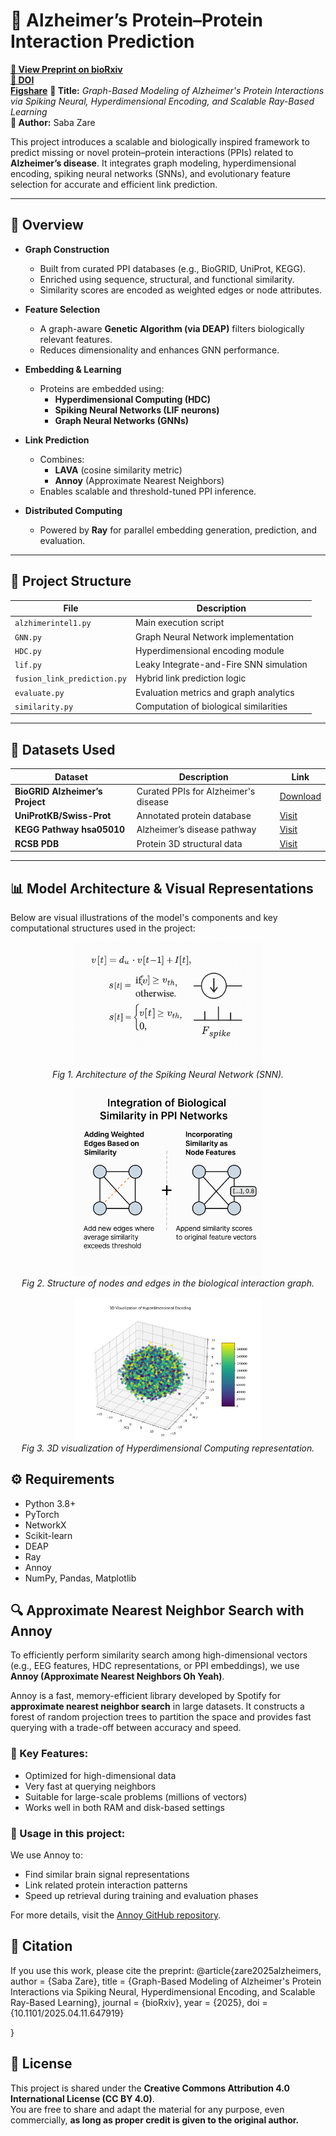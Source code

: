 # 🧠 Alzheimer’s Protein–Protein Interaction Prediction

**[📄 View Preprint on bioRxiv](https://www.biorxiv.org/content/10.1101/2025.04.11.647919v1)**  
**[🔗 DOI](https://doi.org/10.1101/2025.04.11.647919)**  
**[Figshare](https://doi.org/10.6084/m9.figshare.28829399.v1)**
**📝 Title:** _Graph-Based Modeling of Alzheimer's Protein Interactions via Spiking Neural, Hyperdimensional Encoding, and Scalable Ray-Based Learning_  
**👤 Author:** Saba Zare

This project introduces a scalable and biologically inspired framework to predict missing or novel protein–protein interactions (PPIs) related to **Alzheimer’s disease**. It integrates graph modeling, hyperdimensional encoding, spiking neural networks (SNNs), and evolutionary feature selection for accurate and efficient link prediction.

---

## 🔬 Overview

- **Graph Construction**
  - Built from curated PPI databases (e.g., BioGRID, UniProt, KEGG).
  - Enriched using sequence, structural, and functional similarity.
  - Similarity scores are encoded as weighted edges or node attributes.

- **Feature Selection**
  - A graph-aware **Genetic Algorithm (via DEAP)** filters biologically relevant features.
  - Reduces dimensionality and enhances GNN performance.

- **Embedding & Learning**
  - Proteins are embedded using:
    - **Hyperdimensional Computing (HDC)**
    - **Spiking Neural Networks (LIF neurons)**
    - **Graph Neural Networks (GNNs)**

- **Link Prediction**
  - Combines:
    - **LAVA** (cosine similarity metric)
    - **Annoy** (Approximate Nearest Neighbors)
  - Enables scalable and threshold-tuned PPI inference.

- **Distributed Computing**
  - Powered by **Ray** for parallel embedding generation, prediction, and evaluation.

---

## 📁 Project Structure

| File | Description |
|------|-------------|
| `alzhimerintel1.py` | Main execution script |
| `GNN.py` | Graph Neural Network implementation |
| `HDC.py` | Hyperdimensional encoding module |
| `lif.py` | Leaky Integrate-and-Fire SNN simulation |
| `fusion_link_prediction.py` | Hybrid link prediction logic |
| `evaluate.py` | Evaluation metrics and graph analytics |
| `similarity.py` | Computation of biological similarities |

---

## 🧬 Datasets Used

| Dataset | Description | Link |
|--------|-------------|------|
| **BioGRID Alzheimer’s Project** | Curated PPIs for Alzheimer's disease | [Download](https://downloads.thebiogrid.org/File/BioGRID/Release-Archive/BIOGRID-4.4.244/BIOGRID-PROJECT-alzheimers_disease_project-4.4.244.zip) |
| **UniProtKB/Swiss-Prot** | Annotated protein database | [Visit](https://www.uniprot.org/uniprotkb) |
| **KEGG Pathway hsa05010** | Alzheimer’s disease pathway | [Visit](https://www.kegg.jp/entry/hsa05010) |
| **RCSB PDB** | Protein 3D structural data | [Visit](https://www.rcsb.org/docs/general-help/organization-of-3d-structures-in-the-protein-data-bank) |

---
## 📊 Model Architecture & Visual Representations

Below are visual illustrations of the model's components and key computational structures used in the project:
<p align="center">
  <img src="images/snn.png" alt="SNN structure" width="300"/><br>
  <em>Fig 1. Architecture of the Spiking Neural Network (SNN).</em>
</p>

<p align="center">
  <img src="images/node_edges.png" alt="node and edge structure" width="300"/><br>
  <em>Fig 2. Structure of nodes and edges in the biological interaction graph.</em>
</p>

<p align="center">
  <img src="images/3d_hdc.png" alt="3D HDC" width="300"/><br>
  <em>Fig 3. 3D visualization of Hyperdimensional Computing representation.</em>
</p>

## ⚙️ Requirements

- Python 3.8+
- PyTorch
- NetworkX
- Scikit-learn
- DEAP
- Ray
- Annoy
- NumPy, Pandas, Matplotlib

## 🔍 Approximate Nearest Neighbor Search with Annoy

To efficiently perform similarity search among high-dimensional vectors (e.g., EEG features, HDC representations, or PPI embeddings), we use **Annoy (Approximate Nearest Neighbors Oh Yeah)**.

Annoy is a fast, memory-efficient library developed by Spotify for **approximate nearest neighbor search** in large datasets. It constructs a forest of random projection trees to partition the space and provides fast querying with a trade-off between accuracy and speed.

### 🔧 Key Features:
- Optimized for high-dimensional data
- Very fast at querying neighbors
- Suitable for large-scale problems (millions of vectors)
- Works well in both RAM and disk-based settings

### 🧠 Usage in this project:
We use Annoy to:
- Find similar brain signal representations
- Link related protein interaction patterns
- Speed up retrieval during training and evaluation phases

For more details, visit the [Annoy GitHub repository](https://github.com/spotify/annoy).

  ## 📣 Citation
  If you use this work, please cite the preprint:
@article{zare2025alzheimers,
  author = {Saba Zare},
  title = {Graph-Based Modeling of Alzheimer's Protein Interactions via Spiking Neural, Hyperdimensional Encoding, and Scalable Ray-Based Learning},
  journal = {bioRxiv},
  year = {2025},
  doi = {10.1101/2025.04.11.647919}

}
## 📄 License

This project is shared under the **Creative Commons Attribution 4.0 International License (CC BY 4.0)**.  
You are free to share and adapt the material for any purpose, even commercially, **as long as proper credit is given to the original author.**
